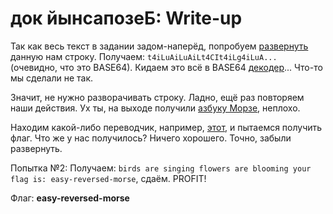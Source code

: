 # док йынсапозеБ: Write-up

Так как весь текст в задании задом-наперёд, попробуем [развернуть](http://string-functions.com/reverse.aspx) данную нам строку.
Получаем: `t4iLuAiLuAiLt4CIt4iLg4iLuA...` (очевидно, что это BASE64). 
Кидаем это всё в BASE64 [декодер](https://www.base64decode.org/)... Что-то мы сделали не так.

Значит, не нужно разворачивать строку. Ладно, ещё раз повторяем наши действия.
Ух ты, на выходе получили [азбуку Морзе](https://ru.wikipedia.org/wiki/%D0%90%D0%B7%D0%B1%D1%83%D0%BA%D0%B0_%D0%9C%D0%BE%D1%80%D0%B7%D0%B5), неплохо.

Находим какой-либо переводчик, например, [этот](https://morsecode.scphillips.com/translator.html), и пытаемся получить флаг.
Что же у нас получилось? Ничего хорошего. Точно, забыли развернуть.

Попытка №2:
Получаем: `birds are singing flowers are blooming your flag is: easy-reversed-morse`, сдаём. PROFIT!

Флаг: **easy-reversed-morse**

